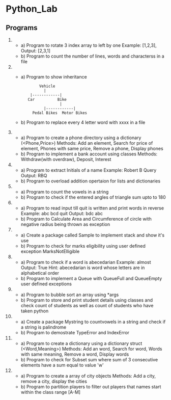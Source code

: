 # Python_Lab

## Programs
1.
    * a) Program to rotate 3 index array to left by one Example: [1,2,3], Output: [2,3,1]
    * b) Program to count the number of lines, words and characterss in a file

2.
    * a) Program to show inheritance 

                  Vehicle
                    |
              |------------|
             Car          Bike
                           |
                    |------------|
               Pedal Bikes  Motor Bikes

    * b) Program to replace every 4 letter word with xxxx in a file

3.
    * a) Program to create a phone directory using a dictionary (<Phone,Price>) 
    Methods: Add an element, Search for price of element, Phones with same price, Remove a phone, Display phones
    * b) Program to implement a bank account using classes
    Methods: Withdraw(with overdraw), Deposit, Interest

4.
    * a) Program to extract Initials of a name
        Example: Robert B Query
        Output: RBQ
    * b) Program to overload addition opertaion for lists and dictionaries

5.
    * a) Program to count the vowels in a string
    * b) Program to check if the entered angles of triangle sum upto to 180

6.
    * a) Program to read input till quit is written and print words in reverse
        Example: abc bcd quit
        Output: bdc abc
    * b) Program to Calculate Area and Circumference of circle with negative radius being thrown as exception

7.
    * a) Create a package called Sample to implement stack and show it's use
    * b) Program to check for marks eligibility using user defined exception MarksNotElligible

8.
    * a) Program to check if a word is abecedarian 
        Example: almost
        Output: True
        Hint: abecedarian is word whose letters are in alphabetical order
    * b) Program to implement a Queue with QueueFull and QueueEmpty user defined exceptions

9. 
    * a) Program to bubble sort an array using *args
    * b) Program to store and print student details using classes and check count of students as well as count of students who have taken python

10.
    * a) Create a package Mystring to countvowels in a string and check if a string is palindrome
    * b) Program to demostrate TypeError and IndexError

11.
    * a) Program to create a dictionary using a dictionary struct (<Word,Meaning>) 
    Methods: Add an word, Search for word, Words with same meaning, Remove a word, Display words
    * b) Program to check for Subset sum where sum of 3 consecutive elements have a sum equal to value 'w'

12.
    * a) Program to create a array of city objects 
    Methods: Add a city, remove a city, display the cities
    * b) Program to partition players to filter out players that names start within the class range [A-M]